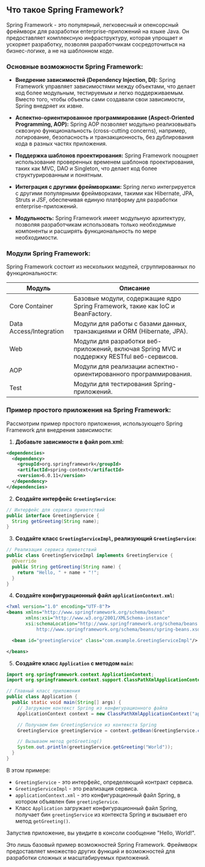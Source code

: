 ## Что такое Spring Framework?

Spring Framework - это популярный, легковесный и опенсорсный фреймворк для разработки enterprise-приложений на языке Java. Он предоставляет комплексную инфраструктуру, которая упрощает и ускоряет разработку, позволяя разработчикам сосредоточиться на бизнес-логике, а не на шаблонном коде. 

### Основные возможности Spring Framework:

* **Внедрение зависимостей (Dependency Injection, DI):** Spring Framework управляет зависимостями между объектами, что делает код более модульным, тестируемым и легко поддерживаемым. Вместо того, чтобы объекты сами создавали свои зависимости, Spring внедряет их извне.

* **Аспектно-ориентированное программирование (Aspect-Oriented Programming, AOP):** Spring AOP позволяет модульно реализовывать сквозную функциональность (cross-cutting concerns), например, логирование, безопасность и транзакционность, без дублирования кода в разных частях приложения.

* **Поддержка шаблонов проектирования:** Spring Framework поощряет использование проверенных временем шаблонов проектирования, таких как MVC, DAO и Singleton, что делает код более структурированным и понятным.

* **Интеграция с другими фреймворками:** Spring легко интегрируется с другими популярными фреймворками, такими как Hibernate, JPA, Struts и JSF, обеспечивая единую платформу для разработки enterprise-приложений.

* **Модульность:** Spring Framework имеет модульную архитектуру, позволяя разработчикам использовать только необходимые компоненты и расширять функциональность по мере необходимости.

### Модули Spring Framework:

Spring Framework состоит из нескольких модулей, сгруппированных по функциональности:

| Модуль | Описание |
|---|---|
| Core Container | Базовые модули, содержащие ядро Spring Framework, такие как IoC и BeanFactory. |
| Data Access/Integration | Модули для работы с базами данных, транзакциями и ORM (Hibernate, JPA). |
| Web | Модули для разработки веб-приложений, включая Spring MVC и поддержку RESTful веб-сервисов. |
| AOP | Модули для реализации аспектно-ориентированного программирования. |
| Test | Модули для тестирования Spring-приложений. |

### Пример простого приложения на Spring Framework:

Рассмотрим пример простого приложения, использующего Spring Framework для внедрения зависимости:

1. **Добавьте зависимости в файл pom.xml:**

```xml
<dependencies>
  <dependency>
    <groupId>org.springframework</groupId>
    <artifactId>spring-context</artifactId>
    <version>6.0.11</version>
  </dependency>
</dependencies>
```

2. **Создайте интерфейс `GreetingService`:**

```java
// Интерфейс для сервиса приветствий
public interface GreetingService {
  String getGreeting(String name);
}
```

3. **Создайте класс `GreetingServiceImpl`, реализующий `GreetingService`:**

```java
// Реализация сервиса приветствий
public class GreetingServiceImpl implements GreetingService {
  @Override
  public String getGreeting(String name) {
    return "Hello, " + name + "!";
  }
}
```

4. **Создайте конфигурационный файл `applicationContext.xml`:**

```xml
<?xml version="1.0" encoding="UTF-8"?>
<beans xmlns="http://www.springframework.org/schema/beans"
       xmlns:xsi="http://www.w3.org/2001/XMLSchema-instance"
       xsi:schemaLocation="http://www.springframework.org/schema/beans
           http://www.springframework.org/schema/beans/spring-beans.xsd">

  <bean id="greetingService" class="com.example.GreetingServiceImpl"/>

</beans>
```

5. **Создайте класс `Application` с методом `main`:**

```java
import org.springframework.context.ApplicationContext;
import org.springframework.context.support.ClassPathXmlApplicationContext;

// Главный класс приложения
public class Application {
  public static void main(String[] args) {
    // Загружаем контекст Spring из конфигурационного файла
    ApplicationContext context = new ClassPathXmlApplicationContext("applicationContext.xml");

    // Получаем бин GreetingService из контекста Spring
    GreetingService greetingService = context.getBean(GreetingService.class);

    // Вызываем метод getGreeting() 
    System.out.println(greetingService.getGreeting("World")); 
  }
}
```

В этом примере:

* `GreetingService` - это интерфейс, определяющий контракт сервиса.
* `GreetingServiceImpl` - это реализация сервиса.
* `applicationContext.xml` - это конфигурационный файл Spring, в котором объявлен бин `greetingService`.
* Класс `Application` загружает конфигурационный файл Spring, получает бин `greetingService` из контекста Spring и вызывает его метод `getGreeting()`.

Запустив приложение, вы увидите в консоли сообщение "Hello, World!".

Это лишь базовый пример возможностей Spring Framework. Фреймворк предоставляет множество других функций и возможностей для разработки сложных и масштабируемых приложений.